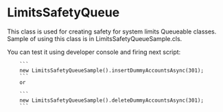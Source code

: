 # LimitsSafetyQueue
        
This class is used for creating safety for system limits Queueable classes.
Sample of using this class is in LimitsSafetyQueueSample.cls.

You can test it using developer console and firing next script:

        ```
        new LimitsSafetyQueueSample().insertDummyAccountsAsync(301);
        ```
        or 
        
        ```
        new LimitsSafetyQueueSample().deleteDummyAccountsAsync(301);
        ```
